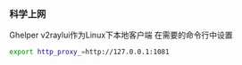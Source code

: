 ### 科学上网
Ghelper
v2raylui作为Linux下本地客户端
在需要的命令行中设置
```bash
export http_proxy_=http://127.0.0.1:1081
```